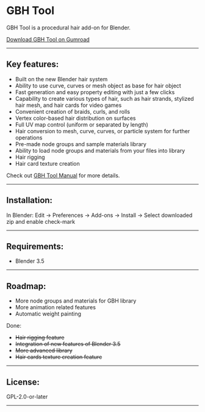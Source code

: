 # GBH Tool

GBH Tool is a procedural hair add-on for Blender.

[Download GBH Tool on Gumroad](https://gixo.gumroad.com/l/GBHTool)

---

## Key features:

- Built on the new Blender hair system
- Ability to use curve, curves or mesh object as base for hair object
- Fast generation and easy property editing with just a few clicks
- Capability to create various types of hair, such as hair strands, stylized hair mesh, and hair cards for video games
- Convenient creation of braids, curls, and rolls
- Vertex color-based hair distribution on surfaces
- Full UV map control (uniform or separated by length)
- Hair conversion to mesh, curve, curves, or particle system for further operations
- Pre-made node groups and sample materials library
- Ability to load node groups and materials from your files into library
- Hair rigging
- Hair card texture creation

Check out [GBH Tool Manual](https://gixo.xyz/GBHToolDocs/) for more details.

---

## Installation:

In Blender: Edit -> Preferences -> Add-ons -> Install -> Select downloaded zip and enable check-mark

---

## Requirements:

- Blender 3.5

--- 

## Roadmap:

- More node groups and materials for GBH library
- More animation related features
- Automatic weight painting

Done:

- ~~Hair rigging feature~~
- ~~Integration of new features of Blender 3.5~~
- ~~More advanced library~~
- ~~Hair cards texture creation feature~~

---

## License:

GPL-2.0-or-later

---